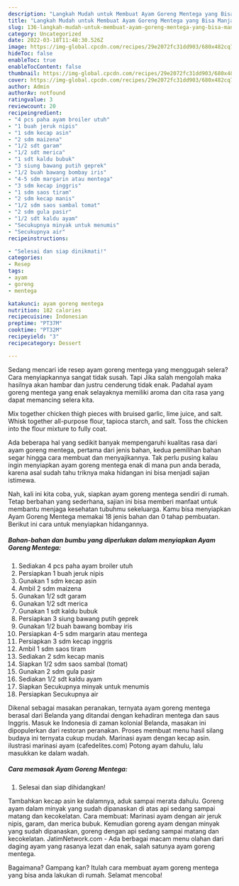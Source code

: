```yaml
---
description: "Langkah Mudah untuk Membuat Ayam Goreng Mentega yang Bisa Manjain Lidah"
title: "Langkah Mudah untuk Membuat Ayam Goreng Mentega yang Bisa Manjain Lidah"
slug: 136-langkah-mudah-untuk-membuat-ayam-goreng-mentega-yang-bisa-manjain-lidah
category: Uncategorized
date: 2022-03-18T11:48:30.526Z
image: https://img-global.cpcdn.com/recipes/29e2072fc31dd903/680x482cq70/ayam-goreng-mentega-foto-resep-utama.jpg
hideToc: false
enableToc: true
enableTocContent: false
thumbnail: https://img-global.cpcdn.com/recipes/29e2072fc31dd903/680x482cq70/ayam-goreng-mentega-foto-resep-utama.jpg
cover: https://img-global.cpcdn.com/recipes/29e2072fc31dd903/680x482cq70/ayam-goreng-mentega-foto-resep-utama.jpg
author: Admin
authorAv: notfound
ratingvalue: 3
reviewcount: 20
recipeingredient:
- "4 pcs paha ayam broiler utuh"
- "1 buah jeruk nipis"
- "1 sdm kecap asin"
- "2 sdm maizena"
- "1/2 sdt garam"
- "1/2 sdt merica"
- "1 sdt kaldu bubuk"
- "3 siung bawang putih geprek"
- "1/2 buah bawang bombay iris"
- "4-5 sdm margarin atau mentega"
- "3 sdm kecap inggris"
- "1 sdm saos tiram"
- "2 sdm kecap manis"
- "1/2 sdm saos sambal tomat"
- "2 sdm gula pasir"
- "1/2 sdt kaldu ayam"
- "Secukupnya minyak untuk menumis"
- "Secukupnya air"
recipeinstructions:

- "Selesai dan siap dinikmati!"
categories:
- Resep
tags:
- ayam
- goreng
- mentega

katakunci: ayam goreng mentega 
nutrition: 182 calories
recipecuisine: Indonesian
preptime: "PT37M"
cooktime: "PT32M"
recipeyield: "3"
recipecategory: Dessert

---
```



Sedang mencari ide resep ayam goreng mentega yang menggugah selera? Cara menyiapkannya sangat tidak susah. Tapi Jika salah mengolah maka hasilnya akan hambar dan justru cenderung tidak enak. Padahal ayam goreng mentega yang enak selayaknya memiliki aroma dan cita rasa yang dapat memancing selera kita.


Mix together chicken thigh pieces with bruised garlic, lime juice, and salt. Whisk together all-purpose flour, tapioca starch, and salt. Toss the chicken into the flour mixture to fully coat.

Ada beberapa hal yang sedikit banyak mempengaruhi kualitas rasa dari ayam goreng mentega, pertama dari jenis bahan, kedua pemilihan bahan segar hingga cara membuat dan menyajikannya. Tak perlu pusing kalau ingin menyiapkan ayam goreng mentega enak di mana pun anda berada, karena asal sudah tahu triknya maka hidangan ini bisa menjadi sajian istimewa.


Nah, kali ini kita coba, yuk, siapkan ayam goreng mentega sendiri di rumah. Tetap berbahan yang sederhana, sajian ini bisa memberi manfaat untuk membantu menjaga kesehatan tubuhmu sekeluarga. Kamu bisa menyiapkan Ayam Goreng Mentega memakai 18 jenis bahan dan 0 tahap pembuatan. Berikut ini cara untuk menyiapkan hidangannya.

<!--inarticleads1-->

##### Bahan-bahan dan bumbu yang diperlukan dalam menyiapkan Ayam Goreng Mentega:

1. Sediakan 4 pcs paha ayam broiler utuh
1. Persiapkan 1 buah jeruk nipis
1. Gunakan 1 sdm kecap asin
1. Ambil 2 sdm maizena
1. Gunakan 1/2 sdt garam
1. Gunakan 1/2 sdt merica
1. Gunakan 1 sdt kaldu bubuk
1. Persiapkan 3 siung bawang putih geprek
1. Gunakan 1/2 buah bawang bombay iris
1. Persiapkan 4-5 sdm margarin atau mentega
1. Persiapkan 3 sdm kecap inggris
1. Ambil 1 sdm saos tiram
1. Sediakan 2 sdm kecap manis
1. Siapkan 1/2 sdm saos sambal (tomat)
1. Gunakan 2 sdm gula pasir
1. Sediakan 1/2 sdt kaldu ayam
1. Siapkan Secukupnya minyak untuk menumis
1. Persiapkan Secukupnya air


Dikenal sebagai masakan peranakan, ternyata ayam goreng mentega berasal dari Belanda yang ditandai dengan kehadiran mentega dan saus Inggris. Masuk ke Indonesia di zaman kolonial Belanda, masakan ini dipopulerkan dari restoran peranakan. Proses membuat menu hasil silang budaya ini ternyata cukup mudah. Marinasi ayam dengan kecap asin. ilustrasi marinasi ayam (cafedelites.com) Potong ayam dahulu, lalu masukkan ke dalam wadah. 

<!--inarticleads2-->

##### Cara memasak Ayam Goreng Mentega:


1. Selesai dan siap dihidangkan!

Tambahkan kecap asin ke dalamnya, aduk sampai merata dahulu. Goreng ayam dalam minyak yang sudah dipanaskan di atas api sedang sampai matang dan kecokelatan. Cara membuat: Marinasi ayam dengan air jeruk nipis, garam, dan merica bubuk. Kemudian goreng ayam dengan minyak yang sudah dipanaskan, goreng dengan api sedang sampai matang dan kecokelatan. JatimNetwork.com - Ada berbagai macam menu olahan dari daging ayam yang rasanya lezat dan enak, salah satunya ayam goreng mentega. 

Bagaimana? Gampang kan? Itulah cara membuat ayam goreng mentega yang bisa anda lakukan di rumah. Selamat mencoba!

